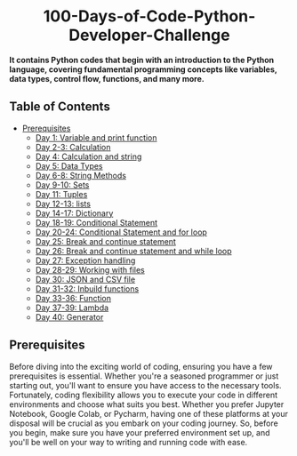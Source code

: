 <h1 align="center"> 100-Days-of-Code-Python-Developer-Challenge </h1>


**It contains Python codes that begin with an introduction to the Python language, covering fundamental programming concepts like variables, data types, control flow, functions, and many more.**
<br>
## Table of Contents

- [Prerequisites](#Prerequisites)
  * [Day 1: Variable and print function](#Variable-and-print-function)
  * [Day 2-3: Calculation](#Calculation)
  * [Day 4: Calculation and string](#Calculation-and-string)
  * [Day 5: Data Types](#Data-Types)
  * [Day 6-8: String Methods](#String-Methods)
  * [Day 9-10: Sets](#Sets)
  * [Day 11: Tuples](#Tuples)
  * [Day 12-13: lists](#lists)
  * [Day 14-17: Dictionary](#Dictionary)
  * [Day 18-19: Conditional Statement](#Conditional-Statement)
  * [Day 20-24: Conditional Statement and for loop](#Conditional-Statement-and-for-loop)
  * [Day 25: Break and continue statement](#Break-and-continue-statement)
  * [Day 26: Break and continue statement and while loop](#Break-and-continue-statement-and-while-loop)
  * [Day 27: Exception handling](#Exception-handling)
  * [Day 28-29: Working with files](#Working-with-files)
  * [Day 30: JSON and CSV file](#Json-and-CSV-file)
  * [Day 31-32: Inbuild functions](#Inbuild-fuction)
  * [Day 33-36: Function](#Function)
  * [Day 37-39: Lambda](#Lambda)
  * [Day 40: Generator](#Generator)
## Prerequisites
Before diving into the exciting world of coding, ensuring you have a few prerequisites is essential. Whether you're a seasoned programmer or just starting out, you'll want to ensure you have access to the necessary tools. Fortunately, coding flexibility allows you to execute your code in different environments and choose what suits you best. Whether you prefer Jupyter Notebook, Google Colab, or Pycharm, having one of these platforms at your disposal will be crucial as you embark on your coding journey. So, before you begin, make sure you have your preferred environment set up, and you'll be well on your way to writing and running code with ease.

